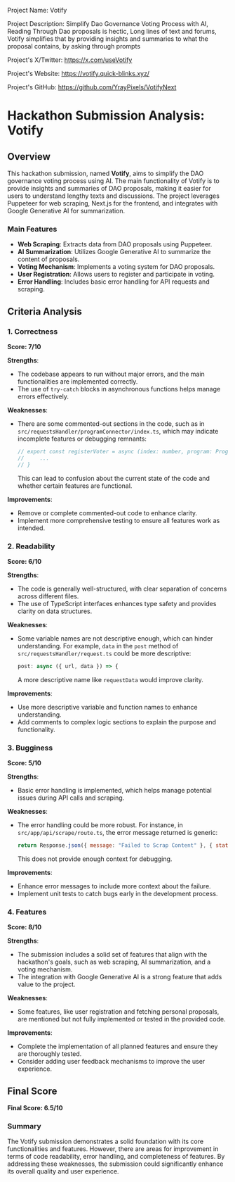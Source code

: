 
Project Name: Votify


Project Description: Simplify Dao Governance Voting Process with AI, 
Reading Through Dao proposals is hectic, Long lines of text and forums, Votify simplifies that by providing insights and summaries to what the proposal contains, by asking through prompts


Project's X/Twitter: https://x.com/useVotify


Project's Website: https://votify.quick-blinks.xyz/


Project's GitHub: https://github.com/YrayPixels/VotifyNext






# Hackathon Submission Analysis: Votify

## Overview
This hackathon submission, named **Votify**, aims to simplify the DAO governance voting process using AI. The main functionality of Votify is to provide insights and summaries of DAO proposals, making it easier for users to understand lengthy texts and discussions. The project leverages Puppeteer for web scraping, Next.js for the frontend, and integrates with Google Generative AI for summarization.

### Main Features
- **Web Scraping**: Extracts data from DAO proposals using Puppeteer.
- **AI Summarization**: Utilizes Google Generative AI to summarize the content of proposals.
- **Voting Mechanism**: Implements a voting system for DAO proposals.
- **User Registration**: Allows users to register and participate in voting.
- **Error Handling**: Includes basic error handling for API requests and scraping.

## Criteria Analysis

### 1. Correctness
**Score: 7/10**

**Strengths**:
- The codebase appears to run without major errors, and the main functionalities are implemented correctly.
- The use of `try-catch` blocks in asynchronous functions helps manage errors effectively.

**Weaknesses**:
- There are some commented-out sections in the code, such as in `src/requestsHandler/programConnector/index.ts`, which may indicate incomplete features or debugging remnants:
  ```javascript
  // export const registerVoter = async (index: number, program: Program, user: string) => {
  //     ...
  // }
  ```
  This can lead to confusion about the current state of the code and whether certain features are functional.

**Improvements**:
- Remove or complete commented-out code to enhance clarity.
- Implement more comprehensive testing to ensure all features work as intended.

### 2. Readability
**Score: 6/10**

**Strengths**:
- The code is generally well-structured, with clear separation of concerns across different files.
- The use of TypeScript interfaces enhances type safety and provides clarity on data structures.

**Weaknesses**:
- Some variable names are not descriptive enough, which can hinder understanding. For example, `data` in the `post` method of `src/requestsHandler/request.ts` could be more descriptive:
  ```javascript
  post: async ({ url, data }) => {
  ```
  A more descriptive name like `requestData` would improve clarity.

**Improvements**:
- Use more descriptive variable and function names to enhance understanding.
- Add comments to complex logic sections to explain the purpose and functionality.

### 3. Bugginess
**Score: 5/10**

**Strengths**:
- Basic error handling is implemented, which helps manage potential issues during API calls and scraping.

**Weaknesses**:
- The error handling could be more robust. For instance, in `src/app/api/scrape/route.ts`, the error message returned is generic:
  ```javascript
  return Response.json({ message: "Failed to Scrap Content" }, { status: 400, })
  ```
  This does not provide enough context for debugging.

**Improvements**:
- Enhance error messages to include more context about the failure.
- Implement unit tests to catch bugs early in the development process.

### 4. Features
**Score: 8/10**

**Strengths**:
- The submission includes a solid set of features that align with the hackathon's goals, such as web scraping, AI summarization, and a voting mechanism.
- The integration with Google Generative AI is a strong feature that adds value to the project.

**Weaknesses**:
- Some features, like user registration and fetching personal proposals, are mentioned but not fully implemented or tested in the provided code.

**Improvements**:
- Complete the implementation of all planned features and ensure they are thoroughly tested.
- Consider adding user feedback mechanisms to improve the user experience.

## Final Score
**Final Score: 6.5/10**

### Summary
The Votify submission demonstrates a solid foundation with its core functionalities and features. However, there are areas for improvement in terms of code readability, error handling, and completeness of features. By addressing these weaknesses, the submission could significantly enhance its overall quality and user experience.